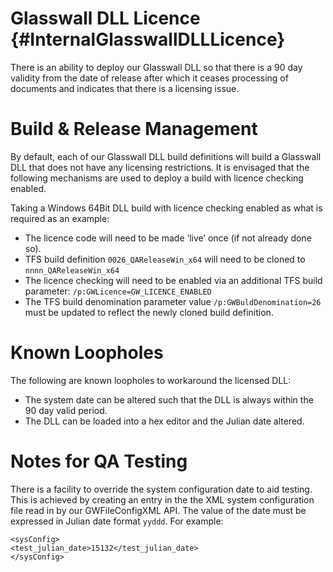 Glasswall DLL Licence {#InternalGlasswallDLLLicence}
=======================

There is an ability to deploy our Glasswall DLL so that there is a 90 day validity from the date of release after which it ceases processing of documents and indicates that there is a licensing issue.

# Build & Release Management #

By default, each of our Glasswall DLL build definitions will build a Glasswall DLL that does not have any licensing restrictions.  It is envisaged that the following mechanisms are used to deploy a build with licence checking enabled.

Taking a Windows 64Bit DLL build with licence checking enabled as what is required as an example:

- The licence code will need to be made ‘live’ once (if not already done so).
- TFS build definition `0026_QAReleaseWin_x64` will need to be cloned to `nnnn_QAReleaseWin_x64`
- The licence checking will need to be enabled via an additional TFS build parameter: `/p:GWLicence=GW_LICENCE_ENABLED`
- The TFS build denomination parameter value `/p:GWBuldDenomination=26` must be updated to reflect the newly cloned build definition.
 
# Known Loopholes #

The following are known loopholes to workaround the licensed DLL:

- The system date can be altered such that the DLL is always within the 90 day valid period.
- The DLL can be loaded into a hex editor and the Julian date altered.

# Notes for QA Testing #

There is a facility to override the system configuration date to aid testing.  This is achieved by creating an entry in the the XML system configuration file read in by our GWFileConfigXML API.  The value of the date must be expressed in Julian date format `yyddd`.  For example: 
  
    <sysConfig>
    <test_julian_date>15132</test_julian_date>
    </sysConfig>

 